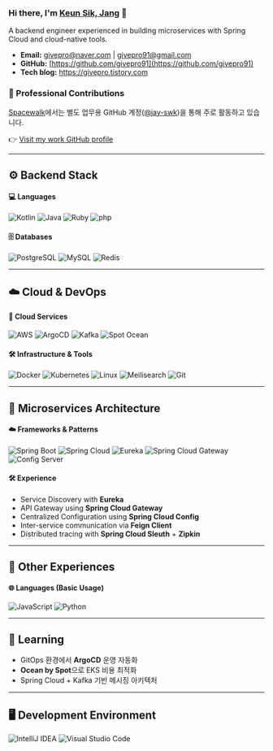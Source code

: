 ### Hi there, I'm [Keun Sik, Jang](https://givepro91.notion.site/givepro91/Keunsik-2c4325d002a5452bba853e64553035aa) 👋  
A backend engineer experienced in building microservices with Spring Cloud and cloud-native tools.

- **Email:** givepro@naver.com | givepro91@gmail.com  
- **GitHub:** [https://github.com/givepro91](https://github.com/givepro91)  
- **Tech blog:** https://givepro.tistory.com

### 🏢 Professional Contributions

[Spacewalk](https://spacewalk.tech)에서는 별도 업무용 GitHub 계정([@jay-swk](https://github.com/jay-swk))을 통해 주로 활동하고 있습니다.

👉 [Visit my work GitHub profile](https://github.com/jay-swk)  

---

## ⚙️ Backend Stack

#### 💻 Languages
![Kotlin](https://img.shields.io/badge/Kotlin-7F52FF?style=for-the-badge&logo=kotlin&logoColor=white)
![Java](https://img.shields.io/badge/Java-ED8B00?style=for-the-badge&logo=java&logoColor=white)
![Ruby](https://img.shields.io/badge/Ruby-CC342D?style=for-the-badge&logo=Ruby&logoColor=white)
![php](https://img.shields.io/badge/php-777BB4?style=for-the-badge&logo=php&logoColor=white)


#### 🗄️ Databases
![PostgreSQL](https://img.shields.io/badge/PostgreSQL-316192?style=for-the-badge&logo=postgresql&logoColor=white)
![MySQL](https://img.shields.io/badge/MySQL-00000F?style=for-the-badge&logo=mysql&logoColor=white)
![Redis](https://img.shields.io/badge/Redis-FF4438?style=for-the-badge&logo=Redis&logoColor=white)

---

## ☁️ Cloud & DevOps

#### 🧰 Cloud Services
![AWS](https://img.shields.io/badge/Amazon_AWS-232F3E?style=for-the-badge&logo=amazon-aws&logoColor=white)
![ArgoCD](https://img.shields.io/badge/ArgoCD-FE7B72?style=for-the-badge&logo=argo&logoColor=white)
![Kafka](https://img.shields.io/badge/Kafka-231F20?style=for-the-badge&logo=apachekafka&logoColor=white)
![Spot Ocean](https://img.shields.io/badge/Spot%20Ocean-1A73E8?style=for-the-badge&logo=digitalocean&logoColor=white)

#### 🛠️ Infrastructure & Tools
![Docker](https://img.shields.io/badge/docker-2496ED?style=for-the-badge&logo=docker&logoColor=white)
![Kubernetes](https://img.shields.io/badge/Kubernetes-326CE5?style=for-the-badge&logo=Kubernetes&logoColor=white)
![Linux](https://img.shields.io/badge/Linux-FCC624?style=for-the-badge&logo=linux&logoColor=black)
![Meilisearch](https://img.shields.io/badge/Meilisearch-FF5CAA?style=for-the-badge&logo=Meilisearch&logoColor=white)
![Git](https://img.shields.io/badge/GIT-E44C30?style=for-the-badge&logo=git&logoColor=white)

---

## 🧱 Microservices Architecture

#### ☁️ Frameworks & Patterns
![Spring Boot](https://img.shields.io/badge/springboot-6DB33F?style=for-the-badge&logo=springboot&logoColor=white)
![Spring Cloud](https://img.shields.io/badge/springcloud-6DB33F?style=for-the-badge&logo=spring&logoColor=white)
![Eureka](https://img.shields.io/badge/Eureka-6DB33F?style=for-the-badge&logo=spring&logoColor=white)
![Spring Cloud Gateway](https://img.shields.io/badge/Gateway-31A8FF?style=for-the-badge&logo=apachespark&logoColor=white)
![Config Server](https://img.shields.io/badge/Config_Server-999999?style=for-the-badge&logo=serverfault&logoColor=white)

#### 🛠 Experience
- Service Discovery with **Eureka**
- API Gateway using **Spring Cloud Gateway**
- Centralized Configuration using **Spring Cloud Config**
- Inter-service communication via **Feign Client**
- Distributed tracing with **Spring Cloud Sleuth** + **Zipkin**

---

## 🧪 Other Experiences

#### 🌐 Languages (Basic Usage)
![JavaScript](https://img.shields.io/badge/javascript-F7DF1E.svg?style=for-the-badge&logo=javascript&logoColor=black)
![Python](https://img.shields.io/badge/Python-3776AB?style=for-the-badge&logo=python&logoColor=white)

---

## 🧠 Learning

- GitOps 환경에서 **ArgoCD** 운영 자동화
- **Ocean by Spot**으로 EKS 비용 최적화
- Spring Cloud + Kafka 기반 메시징 아키텍처

---

## 🖥️ Development Environment

![IntelliJ IDEA](https://img.shields.io/badge/intellijidea-000000.svg?style=for-the-badge&logo=intellijidea&logoColor=white)
![Visual Studio Code](https://img.shields.io/badge/Visual%20Studio%20Code-0078d7.svg?style=for-the-badge&logo=visual-studio-code&logoColor=white)
